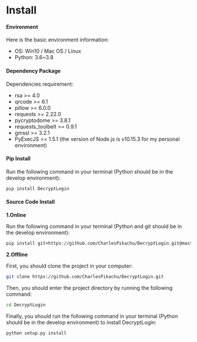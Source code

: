 # Install


#### Environment

Here is the basic environment information:

- OS: Win10 / Mac OS / Linux
- Python: 3.6~3.8


#### Dependency Package 

Dependencies requirement:

- rsa >= 4.0
- qrcode >= 6.1
- pillow >= 6.0.0
- requests >= 2.22.0
- pycryptodome >= 3.8.1
- requests_toolbelt >= 0.9.1
- gmssl >= 3.2.1
- PyExecJS >= 1.5.1 (the version of Node.js is v10.15.3 for my personal environment)


#### Pip Install

Run the following command in your terminal (Python should be in the develop environment):

```sh
pip install DecryptLogin
```


#### Source Code Install

**1.Online**

Run the following command in your terminal (Python and git should be in the develop environment):

```sh
pip install git+https://github.com/CharlesPikachu/DecryptLogin.git@master
```

**2.Offline**

First, you should clone the project in your computer:

```sh
git clone https://github.com/CharlesPikachu/DecryptLogin.git
```

Then, you should enter the project directory by running the following command:

```sh
cd DecryptLogin
```

Finally, you should run the following command in your terminal (Python should be in the develop environment) to install DecryptLogin:

```sh
python setup.py install
```
